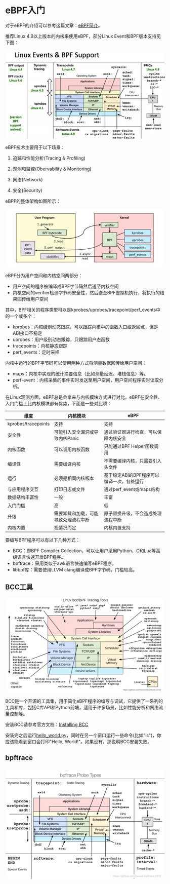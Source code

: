 # eBPF入门

对于eBPF的介绍可以参考这篇文章：[eBPF简介](https://www.ebpf.top/post/head_first_bpf/)。

推荐Linux 4.9以上版本的内核来使用eBPF，部分Linux Event和BPF版本支持见下图：

![BPF版本支持](../../images/kernel/linux_kernel_event_bpf.png)

eBPF技术主要用于以下场景：

1. 追踪和性能分析(Tracing & Profiling)

2. 观测和监控(Obervability & Monitoring)

3. 网络(Network)

4. 安全(Security)

eBPF的整体架构如图所示：

![eBPF架构](../../images/kernel/linux_ebpf_internals.png)

eBPF分为用户空间和内核空间两部分：

- 用户空间的程序被编译成BPF字节码然后送至内核空间
- 内核空间的verifier检测字节码安全性，然后送至BPF虚拟机执行，将执行的结果回传给用户空间

其中，BPF相关的程序类型可以是kprobes/uprobes/tracepoint/perf_events中的一个或多个：

- kprobes：内核级别动态跟踪，可以跟踪内核中的函数入口或返回点，但是ABI接口不稳定
- uprobes：用户级别动态跟踪，只跟踪用户态函数
- tracepoints：内核静态跟踪
- perf_events：定时采样

内核中运行的BPF字节码可以使用两种方式将测量数据回传给用户空间：

- maps：内核中实现的统计摘要信息（比如测量延迟、堆栈信息）等。
- perf-event：内核采集的事件实时发送至用户空间，用户空间程序实时读取分析。

在Linux观测方面，eBPF总是会拿来与内核模块方式进行对比，eBPF在安全性、入门门槛上比内核模块都有优势，下面是一些对比项：

| 维度 | 内核模块 | eBPF |
|----|----|----|
| kprobes/tracepoints | 支持 | 支持 |
| 安全性 | 可能引入安全漏洞或导致内核Panic | 通过验证器进行检查，可以保障内核安全 |
| 内核函数 | 可以调用内核函数 | 只能通过BPF Helper函数调用 |
| 编译性 | 需要编译内核 | 不需要编译内核，只需要引入头文件 |
| 运行 | 必须是相同内核版本 | 基于稳定ABI的BPF程序可以编译一次，各处运行 |
| 与应用程序交互 | 打印日志或文件 | 通过perf_event或maps结构 |
| 数据结构丰富性 | 一般 | 丰富 |
| 入门门槛 | 高 | 低 |
| 升级 | 需要卸载和加载，可能导致处理流程中断 | 原子替换升级，不会造成处理流程中断 | 
| 内核内置 | 视情况而定 | 内核内置支持 |

要编写BPF程序可以有以下几种方式：

- BCC：即BPF Compiler Collection，可以让用户采用Python、C和Lua等高级语言快速开发BPF程序。
- bpftrace：采用类似于awk语言快速编写eBPF程序。
- libbpf库：需要使用LLVM clang编译成BPF字节码，门槛较高。

## BCC工具

![BCC Tools](../../images/kernel/bcc_tracing_tools.png)


BCC是一个开源的工具集，用于简化eBPF程序的编写与调试，它提供了一系列的工具和库，包括C库API和Python前端，适用于许多场景，比如性能分析和网络流量控制等。

安装BCC请参考官方文档：[Installing BCC](https://github.com/iovisor/bcc/blob/master/INSTALL.md)

安装完之后运行[hello_world.py](https://github.com/iovisor/bcc/tree/master/examples/hello_world.py)，同时在另一个窗口运行一些命令(比如"ls")，你应该能看到窗口会打印"Hello, World!"。如果没有，那说明BCC安装失败。


## bpftrace

![bpftrace probe types](../../images/kernel/bpftrace_probes.png)